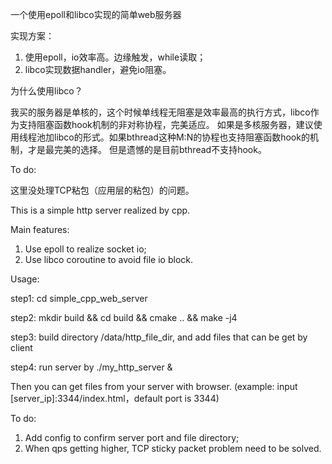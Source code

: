 一个使用epoll和libco实现的简单web服务器


实现方案：
1. 使用epoll，io效率高。边缘触发，while读取；
2. libco实现数据handler，避免io阻塞。


为什么使用libco？

我买的服务器是单核的，这个时候单线程无阻塞是效率最高的执行方式，libco作为支持阻塞函数hook机制的非对称协程，完美适应。
如果是多核服务器，建议使用线程池加libco的形式。如果bthread这种M:N的协程也支持阻塞函数hook的机制，才是最完美的选择。
但是遗憾的是目前bthread不支持hook。

To do:

这里没处理TCP粘包（应用层的粘包）的问题。

This is a simple http server realized by cpp.

Main features:
1. Use epoll to realize socket io;
2. Use libco coroutine to avoid file io block.

Usage:

step1: cd simple_cpp_web_server

step2: mkdir build && cd build && cmake .. && make -j4

step3: build directory /data/http_file_dir, and add files that can be get by client

step4: run server by ./my_http_server &

Then you can get files from your server with browser. (example: input [server_ip]:3344/index.html，default port is 3344)

To do:
1. Add config to confirm server port and file directory;
2. When qps getting higher, TCP sticky packet problem need to be solved.
